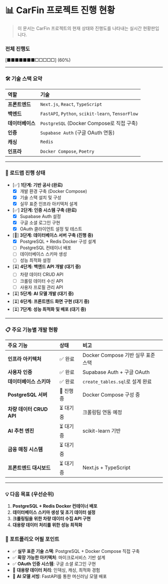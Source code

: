 # 📊 CarFin 프로젝트 진행 현황

> 이 문서는 CarFin 프로젝트의 현재 상태와 진행도를 나타내는 실시간 현황판입니다.

### 전체 진행도

[■■■■■■■□□□□□] (60%)

---

### 🛠️ 기술 스택 요약

| 역할 | 기술 |
| :--- | :--- |
| **프론트엔드** | `Next.js`, `React`, `TypeScript` |
| **백엔드** | `FastAPI`, `Python`, `scikit-learn`, `TensorFlow` |
| **데이터베이스** | `PostgreSQL` (Docker Compose로 직접 구축) |
| **인증** | `Supabase Auth` (구글 OAuth 연동) |
| **캐싱** | `Redis` |
| **인프라** | `Docker Compose`, `Poetry` |

---

### 🚀 로드맵 진행 상태

-   [✅] **1단계: 기반 공사 (완료)**
    -   [x] 개발 환경 구축 (Docker Compose)
    -   [x] 기술 스택 설치 및 구성
    -   [x] 실무 표준 인프라 아키텍처 설계

-   [✅] **2단계: 인증 시스템 구축 (완료)**
    -   [x] Supabase Auth 설정
    -   [x] 구글 소셜 로그인 구현
    -   [x] OAuth 클라이언트 설정 및 테스트

-   [🎯] **3단계: 데이터베이스 서버 구축 (진행 중)**
    -   [x] PostgreSQL + Redis Docker 구성 설계
    -   [ ] PostgreSQL 컨테이너 배포
    -   [ ] 데이터베이스 스키마 생성
    -   [ ] 성능 최적화 설정

-   [⏳] **4단계: 백엔드 API 개발 (대기 중)**
    -   [ ] 차량 데이터 CRUD API
    -   [ ] 크롤링 데이터 수신 API
    -   [ ] 사용자 프로필 관리 API

-   [⏳] **5단계: AI 모델 개발 (대기 중)**
-   [⏳] **6단계: 프론트엔드 화면 구현 (대기 중)**
-   [⏳] **7단계: 성능 최적화 및 배포 (대기 중)**

---

### 📋 주요 기능별 개발 현황

| 주요 기능 | 상태 | 비고 |
| :--- | :--- | :--- |
| **인프라 아키텍처** | ✅ 완료 | Docker Compose 기반 실무 표준 스택 |
| **사용자 인증** | ✅ 완료 | Supabase Auth + 구글 OAuth |
| **데이터베이스 스키마** | ✅ 완료 | `create_tables.sql`로 설계 완료 |
| **PostgreSQL 서버** | 🎯 진행 중 | Docker Compose 구성 중 |
| **차량 데이터 CRUD API** | ⏳ 대기 중 | 크롤링팀 연동 예정 |
| **AI 추천 엔진** | ⏳ 대기 중 | scikit-learn 기반 |
| **금융 매칭 시스템** | ⏳ 대기 중 | |
| **프론트엔드 대시보드** | ⏳ 대기 중 | Next.js + TypeScript |

---

### 💡 다음 목표 (우선순위)

1. **PostgreSQL + Redis Docker 컨테이너 배포**
2. **데이터베이스 스키마 생성 및 초기 데이터 설정**
3. **크롤링팀을 위한 차량 데이터 수집 API 구현**
4. **대용량 데이터 처리를 위한 성능 최적화**

### 🎯 포트폴리오 어필 포인트

- ✅ **실무 표준 기술 스택**: PostgreSQL + Docker Compose 직접 구축
- ✅ **확장 가능한 아키텍처**: 마이크로서비스 기반 설계
- ✅ **OAuth 인증 시스템**: 구글 소셜 로그인 구현
- 🎯 **대용량 데이터 처리**: 인덱싱, 캐싱, 최적화 경험
- 🎯 **AI 모델 서빙**: FastAPI를 통한 머신러닝 모델 배포